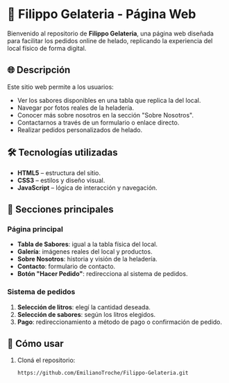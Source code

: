 # 🍨 Filippo Gelateria - Página Web

Bienvenido al repositorio de **Filippo Gelateria**, una página web diseñada para facilitar los pedidos online de helado, replicando la experiencia del local físico de forma digital.

## 🌐 Descripción

Este sitio web permite a los usuarios:

- Ver los sabores disponibles en una tabla que replica la del local.
- Navegar por fotos reales de la heladería.
- Conocer más sobre nosotros en la sección "Sobre Nosotros".
- Contactarnos a través de un formulario o enlace directo.
- Realizar pedidos personalizados de helado.

## 🛠️ Tecnologías utilizadas

- **HTML5** – estructura del sitio.
- **CSS3** – estilos y diseño visual.
- **JavaScript** – lógica de interacción y navegación.

## 📑 Secciones principales

### Página principal
- **Tabla de Sabores**: igual a la tabla física del local.
- **Galería**: imágenes reales del local y productos.
- **Sobre Nosotros**: historia y visión de la heladería.
- **Contacto**: formulario de contacto.
- **Botón "Hacer Pedido"**: redirecciona al sistema de pedidos.

### Sistema de pedidos
1. **Selección de litros**: elegí la cantidad deseada.
2. **Selección de sabores**: según los litros elegidos.
3. **Pago**: redireccionamiento a método de pago o confirmación de pedido.

## 🚀 Cómo usar

1. Cloná el repositorio:
   ```bash
   https://github.com/EmilianoTroche/Filippo-Gelateria.git
